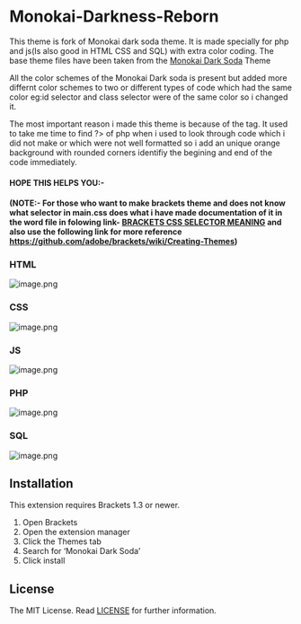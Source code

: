 # Monokai-Darkness-Reborn
This theme is fork of Monokai dark soda theme. It is made specially for php and js(Is also good in HTML CSS and SQL) with extra color coding. The base theme files have been taken from the [Monokai Dark Soda](https://github.com/rainje/Monokai-Dark-Soda) Theme

All the color schemes of the Monokai Dark soda is present but added more differnt color schemes to two or different types of code which had the same color eg:id selector and class selector were of the same color so i changed it.

The most important reason i made this theme is because of the <?php ?> tag. It used to take me time to find ?> of php when i used to look through code which i did not make or which were not well formatted so i add an unique orange background with rounded corners identifiy the begining and end of the code immediately.

#### HOPE THIS HELPS YOU:-

#### (NOTE:- For those who want to make brackets theme and does not know what selector in main.css does what i have made documentation of it in the word file in folowing link- [BRACKETS CSS SELECTOR MEANING](https://www.dropbox.com/s/pjakxj3uqw68mc7/Brackets%20Theme%20CSS%20Cheatsheet.docx?dl=0) and also use the following link for more reference https://github.com/adobe/brackets/wiki/Creating-Themes)


### HTML
![image.png](https://s3.postimg.org/ofmex461v/image.png)

### CSS
![image.png](https://s3.postimg.org/macu4wfn7/image.png)

### JS
![image.png](https://s3.postimg.org/6lvfy10hf/image.png)

### PHP
![image.png](https://s22.postimg.org/exhw3bgep/image.png)

### SQL
![image.png](https://s4.postimg.org/fzbouohil/image.png)

Installation
---

This extension requires Brackets 1.3 or newer.

1. Open Brackets
2. Open the extension manager
3. Click the Themes tab
4. Search for ‘Monokai Dark Soda’
5. Click install

License
---

The MIT License. Read [LICENSE](LICENSE) for further information.
